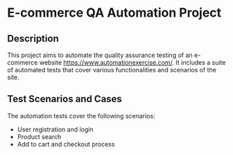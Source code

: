 # E-commerce QA Automation Project
## Description
This project aims to automate the quality assurance testing of an e-commerce website https://www.automationexercise.com/. It includes a suite of automated tests that cover various functionalities and scenarios of the site.
## Test Scenarios and Cases
The automation tests cover the following scenarios:
- User registration and login
- Product search
- Add to cart and checkout process
